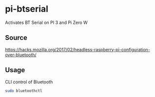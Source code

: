 # pi-btserial

Activates BT Serial on PI 3 and Pi Zero W

## Source
https://hacks.mozilla.org/2017/02/headless-raspberry-pi-configuration-over-bluetooth/

## Usage

CLI control of Bluetooth

```bash
sudo bluetoothctl
```